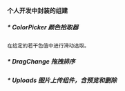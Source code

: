 #### 个人开发中封装的组建

##### * ColorPicker 颜色拾取器

    在给定的若干色值中进行滑动选取。

##### * DragChange 拖拽排序

##### * Uploads 图片上传组件，含预览和删除